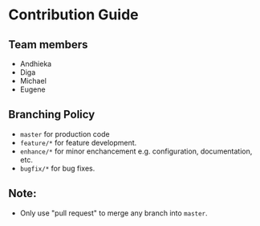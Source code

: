 # Contribution Guide

## Team members

* Andhieka
* Diga
* Michael
* Eugene

## Branching Policy

* `master` for production code
* `feature/*` for feature development. 
* `enhance/*` for minor enchancement e.g. configuration, documentation, etc.
* `bugfix/*` for bug fixes.

## Note:

* Only use "pull request" to merge any branch into `master`.
